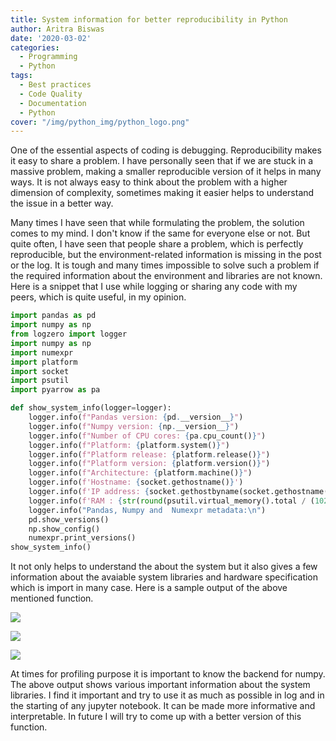 ```yaml
---
title: System information for better reproducibility in Python
author: Aritra Biswas
date: '2020-03-02'
categories:
  - Programming
  - Python
tags:
  - Best practices
  - Code Quality
  - Documentation
  - Python
cover: "/img/python_img/python_logo.png"
---
```


One of the essential aspects of coding is debugging. Reproducibility makes it easy to share a problem. I have personally seen that if we are stuck in a massive problem, making a smaller reproducible version of it helps in many ways. It is not always easy to think about the problem with a higher dimension of complexity, sometimes making it easier helps to understand the issue in a better way. 

<!--more-->

Many times I have seen that while formulating the problem, the solution comes to my mind. I don't know if the same for everyone else or not. But quite often, I have seen that people share a problem, which is perfectly reproducible, but the environment-related information is missing in the post or the log. It is tough and many times impossible to solve such a problem if the required information about the environment and libraries are not known. Here is a snippet that I use while logging or sharing any code with my peers, which is quite useful, in my opinion. 

```python
import pandas as pd
import numpy as np
from logzero import logger
import numpy as np
import numexpr
import platform
import socket
import psutil
import pyarrow as pa

def show_system_info(logger=logger):
    logger.info(f"Pandas version: {pd.__version__}")
    logger.info(f"Numpy version: {np.__version__}")
    logger.info(f"Number of CPU cores: {pa.cpu_count()}")
    logger.info(f"Platform: {platform.system()}")
    logger.info(f"Platform release: {platform.release()}")
    logger.info(f"Platform version: {platform.version()}")
    logger.info(f"Architecture: {platform.machine()}")
    logger.info(f'Hostname: {socket.gethostname()}')
    logger.info(f'IP address: {socket.gethostbyname(socket.gethostname())}')
    logger.info(f'RAM : {str(round(psutil.virtual_memory().total / (1024.0 **3)))+" GB"}')
    logger.info("Pandas, Numpy and  Numexpr metadata:\n")
    pd.show_versions()
    np.show_config()
    numexpr.print_versions()
show_system_info()
```

It not only helps to understand the about the system but it also gives a few information about the avaiable system libraries and hardware specification which is import in many case. Here is a sample output of the above mentioned function.


![](/post/2020-03-02-log-system-and-libraries-information-for-better-reproducibility-in-python_files/get_system_info_part1.jpg)

![](/post/2020-03-02-log-system-and-libraries-information-for-better-reproducibility-in-python_files/get_system_info_part2.jpg)

![](/post/2020-03-02-log-system-and-libraries-information-for-better-reproducibility-in-python_files/get_system_info_part3.jpg)

At times for profiling purpose it is important to know the backend for numpy. The above output shows various important information about the system libraries. I find it important and try to use it as much as possible in log and in the starting of any jupyter notebook. It can be made more informative and interpretable. In future I will try to come up with a better version of this function.